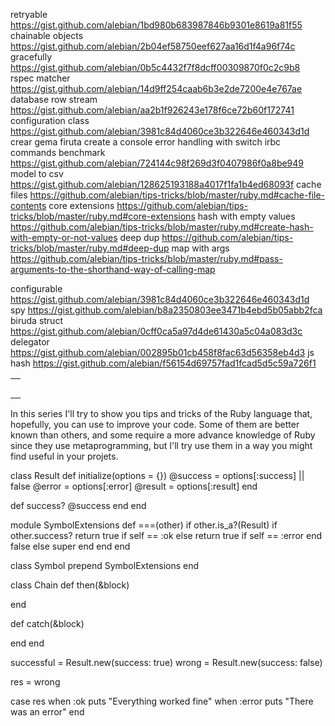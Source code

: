 retryable https://gist.github.com/alebian/1bd980b683987846b9301e8619a81f55
chainable objects https://gist.github.com/alebian/2b04ef58750eef627aa16d1f4a96f74c
gracefully https://gist.github.com/alebian/0b5c4432f7f8dcff00309870f0c2c9b8
rspec matcher https://gist.github.com/alebian/14d9ff254caab6b3e2de7200e4e767ae
database row stream https://gist.github.com/alebian/aa2b1f926243e178f6ce72b60f172741
configuration class https://gist.github.com/alebian/3981c84d4060ce3b322646e460343d1d
crear gema
firuta
create a console
error handling with switch
irbc
commands
benchmark https://gist.github.com/alebian/724144c98f269d3f0407986f0a8be949
model to csv https://gist.github.com/alebian/128625193188a4017f1fa1b4ed68093f
cache files https://github.com/alebian/tips-tricks/blob/master/ruby.md#cache-file-contents
core extensions https://github.com/alebian/tips-tricks/blob/master/ruby.md#core-extensions
hash with empty values https://github.com/alebian/tips-tricks/blob/master/ruby.md#create-hash-with-empty-or-not-values
deep dup https://github.com/alebian/tips-tricks/blob/master/ruby.md#deep-dup
map with args https://github.com/alebian/tips-tricks/blob/master/ruby.md#pass-arguments-to-the-shorthand-way-of-calling-map

configurable https://gist.github.com/alebian/3981c84d4060ce3b322646e460343d1d
spy https://gist.github.com/alebian/b8a2350803ee3471b4ebd5b05abb2fca
biruda
struct https://gist.github.com/alebian/0cff0ca5a97d4de61430a5c04a083d3c
delegator https://gist.github.com/alebian/002895b01cb458f8fac63d56358eb4d3
js hash https://gist.github.com/alebian/f56154d69757fad1fcad5d5c59a726f1


|   |
|---|
|   |
|   |
|   |
|   |
|   |

In this series I'll try to show you tips and tricks of the Ruby language that, hopefully, you can use to improve your code. Some of them are better known than others, and some require a more advance knowledge of Ruby since they use metaprogramming, but I'll try use them in a way you might find useful in your projets.



class Result
  def initialize(options = {})
    @success = options[:success] || false
    @error = options[:error]
    @result = options[:result]
  end

  def success?
    @success
  end
end

module SymbolExtensions
  def ===(other)
    if other.is_a?(Result)
      if other.success?
        return true if self == :ok
      else
        return true if self == :error
      end
      false
    else
      super
    end
  end
end

class Symbol
  prepend SymbolExtensions
end

class Chain
  def then(&block)

  end

  def catch(&block)

  end
end

successful = Result.new(success: true)
wrong = Result.new(success: false)

res = wrong

case res
when :ok
  puts "Everything worked fine"
when :error
  puts "There was an error"
end
